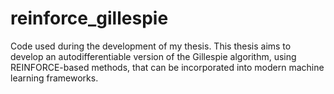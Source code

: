 # reinforce_gillespie
Code used during the development of my thesis. This thesis aims to develop an autodifferentiable version of the Gillespie algorithm, using REINFORCE-based methods, that can be incorporated into modern machine learning frameworks.
